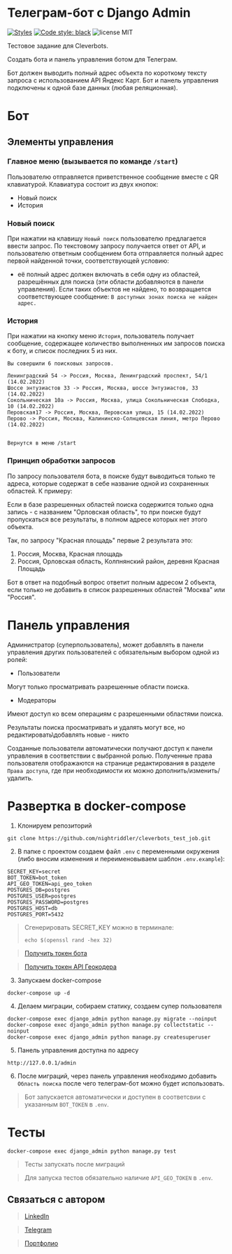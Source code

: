 # Телеграм-бот с Django Admin
[![Styles](https://img.shields.io/github/workflow/status/nightriddler/cleverbots_test_job/Styles?label=Styles)](https://github.com/nightriddler/cleverbots_test_job/actions/workflows/styles.yml)
[![Code style: black](https://img.shields.io/badge/code%20style-black-000000.svg)](https://github.com/psf/black)
![license MIT](https://img.shields.io/github/license/nightriddler/cleverbots_test_job)

Тестовое задание для Cleverbots.

Создать бота и панель управления ботом для Телеграм.

Бот должен выводить полный адрес объекта по короткому тексту запроса с использованием API Яндекс Карт.
Бот и панель управления подключены к одной базе данных (любая реляционная).

# Бот
## Элементы управления
### Главное меню (вызывается по команде `/start`)

Пользователю отправляется приветственное сообщение вместе с QR клавиатурой.
Клавиатура состоит из двух кнопок:
-	Новый поиск
-	История

### Новый поиск 

При нажатии на клавишу `Новый поиск` пользователю предлагается ввести запрос. По текстовому запросу получается ответ от API, и пользователю ответным сообщением бота отправляется полный адрес первой найденной точки, соответствующей условию:
- её полный адрес должен включать в себя одну из областей, разрешённых для поиска (эти области добавляются в панели управления).
Если таких объектов не найдено, то возвращается соответствующее сообщение: `В доступных зонах поиска не найден адрес.`

### История 

При нажатии на кнопку меню `История`, пользователь получает сообщение, содержащее количество выполненных им запросов поиска к боту, и список последних 5 из них.
```
Вы совершили 6 поисковых запросов.

Ленинградский 54 -> Россия, Москва, Ленинградский проспект, 54/1 (14.02.2022)
Шоссе энтузиастов 33 -> Россия, Москва, шоссе Энтузиастов, 33 (14.02.2022)
Сокольническая 10а -> Россия, Москва, улица Сокольническая Слободка, 10 (14.02.2022)
Перовская17 -> Россия, Москва, Перовская улица, 15 (14.02.2022)
Перово -> Россия, Москва, Калининско-Солнцевская линия, метро Перово (14.02.2022)


Вернутся в меню /start
```
### Принцип обработки запросов
По запросу пользователя бота, в поиске будут выводиться только те адреса, которые содержат в себе название одной из сохраненных областей. К примеру:

Если в базе разрешенных областей поиска содержится только одна запись - с названием "Орловская область", то при поиске будут пропускаться все результаты, в полном адресе которых нет этого объекта.

Так, по запросу "Красная площадь" первые 2 результата это:

1. Россия, Москва, Красная площадь
2. Россия, Орловская область, Колпнянский район, деревня Красная Площадь

Бот в ответ на подобный вопрос ответит полным адресом 2 объекта, если только не добавить в список разрешенных областей "Москва" или "Россия".

# Панель управления

Администратор (суперпользователь), может добавлять в панели управления других пользователей с обязательным выбором одной из ролей:

- Пользователи

Могут только просматривать разрешенные области поиска.

- Модераторы

Имеют доступ ко всем операциям с разрешенными областями поиска.

Результаты поиска просматривать и удалять могут все, но редактировать\добавлять новые - никто

Созданные пользователи автоматически получают доступ к панели управления в соответствии с выбранной ролью. Полученные права пользователя отображаются на странице редактирования в разделе `Права доступа`, где при необходимости их можно дополнить/изменить/удалить.

# Развертка в docker-compose
1. Клонируем репозиторий 
```
git clone https://github.com/nightriddler/cleverbots_test_job.git
```
2. В папке с проектом создаем файл `.env` с переменными окружения (либо вносим изменения и переименовываем шаблон `.env.example`):
```
SECRET_KEY=secret
BOT_TOKEN=bot_token
API_GEO_TOKEN=api_geo_token
POSTGRES_DB=postgres
POSTGRES_USER=postgres
POSTGRES_PASSWORD=postgres
POSTGRES_HOST=db
POSTGRES_PORT=5432
```
> Cгенерировать SECRET_KEY можно в терминале:
>```
>echo $(openssl rand -hex 32)
>```

>[Получить токен бота](https://t.me/BotFather)

>[Получить токен API Геокодера](https://yandex.ru/dev/maps/geocoder/doc/desc/concepts/about.html)


3. Запускаем docker-compose  
```
docker-compose up -d
```

4. Делаем миграции, собираем статику, создаем супер пользователя
```
docker-compose exec django_admin python manage.py migrate --noinput
docker-compose exec django_admin python manage.py collectstatic --noinput
docker-compose exec django_admin python manage.py createsuperuser
```
5. Панель управления доступна по адресу
```
http://127.0.0.1/admin
```
6. После миграций, через панель управления необходимо добавить `Область поиска` после чего телеграм-бот можно будет использовать.
>Бот запускается автоматически и доступен в соответсвии с указанным `BOT_TOKEN` в `.env`.

# Тесты
```
docker-compose exec django_admin python manage.py test
```
>Тесты запускать после миграций

>Для запуска тестов обязательно наличие `API_GEO_TOKEN` в `.env`.


## Связаться с автором
>[LinkedIn](http://linkedin.com/in/aizi)

>[Telegram](https://t.me/nightriddler)

>[Портфолио](https://github.com/nightriddler)
